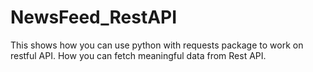 # NewsFeed_RestAPI
This shows how you can use python with requests package to work on restful API. How you can fetch meaningful data from Rest API.
